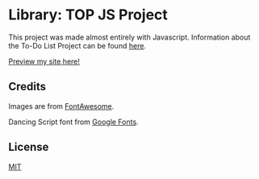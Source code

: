# Library: TOP JS Project

This project was made almost entirely with Javascript. Information about the To-Do List Project can be found [here](https://theodinproject.com/courses/javascript/lessons/library).

[Preview my site here!](https://savwiley.github.io/library-project/)

## Credits

Images are from [FontAwesome](https://fontawesome.com/).

Dancing Script font from [Google Fonts](https://fonts.google.com/).

## License

[MIT](https://github.com/savwiley/library-project/blob/master/LICENSE.txt)